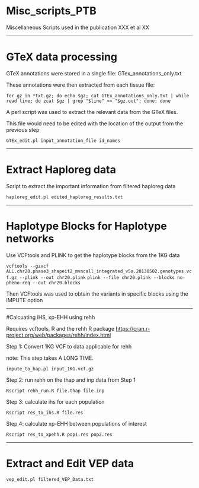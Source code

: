 # Misc_scripts_PTB
Miscellaneous Scripts used in the publication XXX et al XX

---

# GTeX data processing 

GTeX annotations were stored in a single file: GTex_annotations_only.txt

These annotations were then extracted from each tissue file:

`for gz in *txt.gz; do echo $gz; cat GTEx_annotations_only.txt | while read line; do zcat $gz | grep "$line" >> "$gz.out"; done; done`

A perl script was used to extract the relevant data from the GTeX files.

This file would need to be edited with the location of the output from the previous step

`GTEx_edit.pl input_annotation_file id_names`

---

# Extract Haploreg data

Script to extract the important information from filtered haploreg data

`haploreg_edit.pl edited_haploreg_results.txt`

---

# Haplotype Blocks for Haplotype networks 

Use VCFtools and PLINK to get the haplotype blocks from the 1KG data

`vcftools --gzvcf ALL.chr20.phase3_shapeit2_mvncall_integrated_v5a.20130502.genotypes.vcf.gz --plink --out chr20.plink`
`plink --file chr20.plink --blocks no-pheno-req --out chr20.blocks`

Then VCFtools was used to obtain the variants in specific blocks using the IMPUTE option

---

#Calcuating iHS, xp-EHH using rehh

Requires vcftools, R and the rehh R package
https://cran.r-project.org/web/packages/rehh/index.html

Step 1: Convert 1KG VCF to data applicable for rehh

note: This step takes A LONG TIME. 

`impute_to_hap.pl input_1KG.vcf.gz`

Step 2: run rehh on the thap and inp data from Step 1

`Rscript rehh_run.R file.thap file.inp`

Step 3: calculate ihs for each population

`Rscript res_to_ihs.R file.res`

Step 4: calculate xp-EHH between populations of interest

`Rscript res_to_xpehh.R pop1.res pop2.res`

---

# Extract and Edit VEP data

`vep_edit.pl filtered_VEP_Data.txt`



